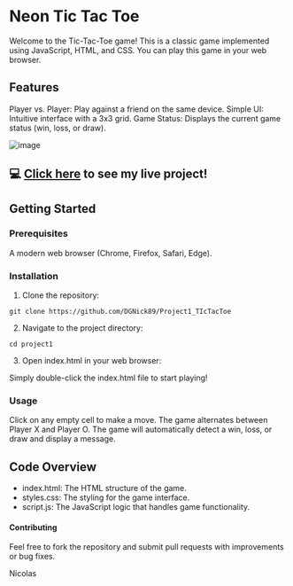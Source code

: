 # Neon Tic Tac Toe
Welcome to the Tic-Tac-Toe game! This is a classic game implemented using JavaScript, HTML, and CSS. You can play this game in your web browser.
## Features
Player vs. Player: Play against a friend on the same device.
Simple UI: Intuitive interface with a 3x3 grid.
Game Status: Displays the current game status (win, loss, or draw).

![image](https://github.com/user-attachments/assets/4c34f128-9bbe-47d7-aa2f-7a6ace05c876)

## :computer: [Click here](#) to see my live project!

## Getting Started
### Prerequisites
A modern web browser (Chrome, Firefox, Safari, Edge).

### Installation
1. Clone the repository:
```
git clone https://github.com/DGNick89/Project1_TIcTacToe
```
2. Navigate to the project directory:
```
cd project1
```
3. Open index.html in your web browser:

Simply double-click the index.html file to start playing!

### Usage

Click on any empty cell to make a move.
The game alternates between Player X and Player O.
The game will automatically detect a win, loss, or draw and display a message.

## Code Overview

- index.html: The HTML structure of the game.
- styles.css: The styling for the game interface.
- script.js: The JavaScript logic that handles game functionality.

#### Contributing
Feel free to fork the repository and submit pull requests with improvements or bug fixes.

Nicolas
